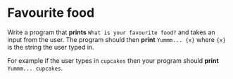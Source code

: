 # Favourite food

Write a program that **prints** `What is your favourite food?` and takes an input from the user.
The program should then **print** `Yummm... {x}` where `{x}` is the string the user typed in.

For example if the user types in `cupcakes` then your program should **print** `Yummm... cupcakes`.
